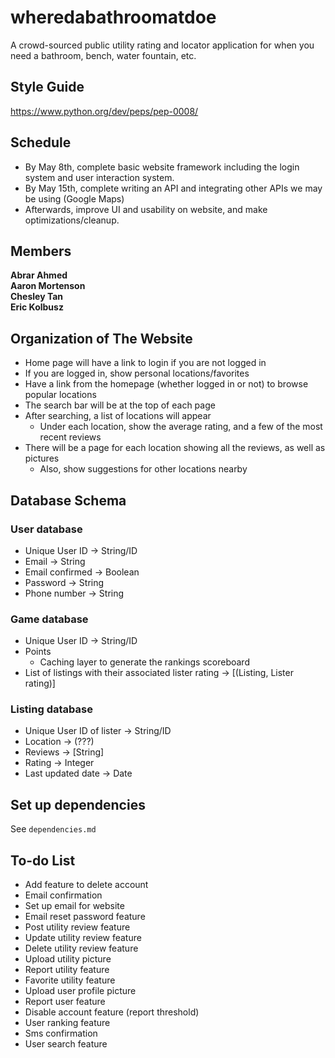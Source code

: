 # wheredabathroomatdoe
A crowd-sourced public utility rating and locator application for when you need a bathroom, bench, water fountain, etc.

## Style Guide
https://www.python.org/dev/peps/pep-0008/

## Schedule
- By May 8th, complete basic website framework including the login system and user interaction system.
- By May 15th, complete writing an API and integrating other APIs we may be using (Google Maps)
- Afterwards, improve UI and usability on website, and make optimizations/cleanup.

## Members
**Abrar Ahmed**  
**Aaron Mortenson**  
**Chesley Tan**  
**Eric Kolbusz**  

## Organization of The Website
- Home page will have a link to login if you are not logged in
- If you are logged in, show personal locations/favorites
- Have a link from the homepage (whether logged in or not) to browse popular locations
- The search bar will be at the top of each page
- After searching, a list of locations will appear
  - Under each location, show the average rating, and a few of the most recent reviews
- There will be a page for each location showing all the reviews, as well as pictures
  - Also, show suggestions for other locations nearby

## Database Schema
### User database
- Unique User ID -> String/ID
- Email -> String
- Email confirmed -> Boolean
- Password -> String
- Phone number -> String

### Game database
- Unique User ID -> String/ID
- Points
  - Caching layer to generate the rankings scoreboard
- List of listings with their associated lister rating -> [(Listing, Lister rating)]

### Listing database
- Unique User ID of lister -> String/ID
- Location -> (???)
- Reviews -> [String]
- Rating -> Integer
- Last updated date -> Date

## Set up dependencies
See `dependencies.md`  

## To-do List
- Add feature to delete account
- Email confirmation
- Set up email for website
- Email reset password feature
- Post utility review feature
- Update utility review feature
- Delete utility review feature
- Upload utility picture
- Report utility feature
- Favorite utility feature
- Upload user profile picture
- Report user feature
- Disable account feature (report threshold)
- User ranking feature
- Sms confirmation
- User search feature
